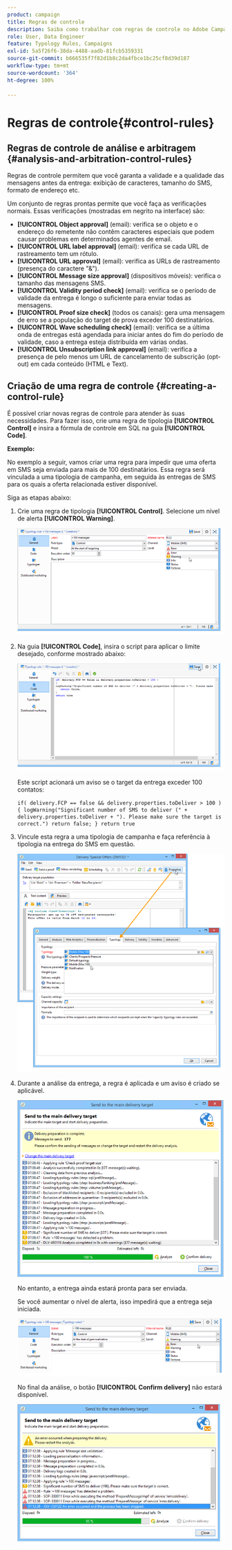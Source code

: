 ```yaml
---
product: campaign
title: Regras de controle
description: Saiba como trabalhar com regras de controle no Adobe Campaign
role: User, Data Engineer
feature: Typology Rules, Campaigns
exl-id: 5a5f26f6-38da-4488-aadb-81fcb5359331
source-git-commit: b666535f7f82d1b8c2da4fbce1bc25cf8d39d187
workflow-type: tm+mt
source-wordcount: '364'
ht-degree: 100%

---
```


# Regras de controle{#control-rules}

## Regras de controle de análise e arbitragem {#analysis-and-arbitration-control-rules}

Regras de controle permitem que você garanta a validade e a qualidade das mensagens antes da entrega: exibição de caracteres, tamanho do SMS, formato de endereço etc.

Um conjunto de regras prontas permite que você faça as verificações normais. Essas verificações (mostradas em negrito na interface) são:

* **[!UICONTROL Object approval]** (email): verifica se o objeto e o endereço do remetente não contêm caracteres especiais que podem causar problemas em determinados agentes de email.
* **[!UICONTROL URL label approval]** (email): verifica se cada URL de rastreamento tem um rótulo.
* **[!UICONTROL URL approval]** (email): verifica as URLs de rastreamento (presença do caractere &quot;&amp;&quot;).
* **[!UICONTROL Message size approval]** (dispositivos móveis): verifica o tamanho das mensagens SMS.
* **[!UICONTROL Validity period check]** (email): verifica se o período de validade da entrega é longo o suficiente para enviar todas as mensagens.
* **[!UICONTROL Proof size check]** (todos os canais): gera uma mensagem de erro se a população do target de prova exceder 100 destinatários.
* **[!UICONTROL Wave scheduling check]** (email): verifica se a última onda de entregas está agendada para iniciar antes do fim do período de validade, caso a entrega esteja distribuída em várias ondas.
* **[!UICONTROL Unsubscription link approval]** (email): verifica a presença de pelo menos um URL de cancelamento de subscrição (opt-out) em cada conteúdo (HTML e Text).

## Criação de uma regra de controle {#creating-a-control-rule}

É possível criar novas regras de controle para atender às suas necessidades. Para fazer isso, crie uma regra de tipologia **[!UICONTROL Control]** e insira a fórmula de controle em SQL na guia **[!UICONTROL Code]**.

**Exemplo:**

No exemplo a seguir, vamos criar uma regra para impedir que uma oferta em SMS seja enviada para mais de 100 destinatários. Essa regra será vinculada a uma tipologia de campanha, em seguida às entregas de SMS para os quais a oferta relacionada estiver disponível.

Siga as etapas abaixo:

1. Crie uma regra de tipologia **[!UICONTROL Control]**. Selecione um nível de alerta **[!UICONTROL Warning]**.

   ![](assets/campaign_opt_create_control_01.png)

1. Na guia **[!UICONTROL Code]**, insira o script para aplicar o limite desejado, conforme mostrado abaixo:

   ![](assets/campaign_opt_create_control_02.png)

   Este script acionará um aviso se o target da entrega exceder 100 contatos:

   ```
   if( delivery.FCP == false && delivery.properties.toDeliver > 100 ) { logWarning("Significant number of SMS to deliver (" + delivery.properties.toDeliver + "). Please make sure the target is correct.") return false; } return true
   ```

1. Vincule esta regra a uma tipologia de campanha e faça referência à tipologia na entrega do SMS em questão.

   ![](assets/campaign_opt_create_control_03.png)

1. Durante a análise da entrega, a regra é aplicada e um aviso é criado se aplicável.

   ![](assets/campaign_opt_create_control_04.png)

   No entanto, a entrega ainda estará pronta para ser enviada.

   Se você aumentar o nível de alerta, isso impedirá que a entrega seja iniciada.

   ![](assets/campaign_opt_create_control_05.png)

   No final da análise, o botão **[!UICONTROL Confirm delivery]** não estará disponível.

   ![](assets/campaign_opt_create_control_06.png)
